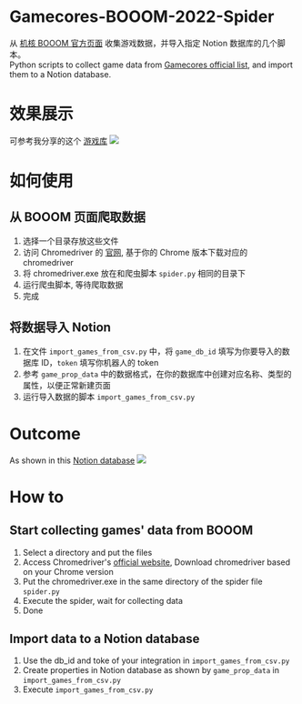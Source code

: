 # Gamecores-BOOOM-2022-Spider
从 [机核 BOOOM 官方页面](https://site.gcores.com/booom2022/games/) 收集游戏数据，并导入指定 Notion 数据库的几个脚本。<br>
Python scripts to collect game data from [Gamecores official list](https://site.gcores.com/booom2022/games/), and import them to a Notion database.

# 效果展示
可参考我分享的这个 [游戏库](https://mrkwtkr.notion.site/cd98467e04044aad8ee93771bf9e8c28?v=25f3e029ff4d4329a2fc4d3841020e84)
![](https://cdn.sspai.com/2022/06/26/ddebdd59d0daedf6ca6c164d6d489670.png?imageView2/2/w/1120/q/90/interlace/1/ignore-error/1)

# 如何使用
## 从 BOOOM 页面爬取数据
1. 选择一个目录存放这些文件
2. 访问 Chromedriver 的 [官网](https://chromedriver.chromium.org/downloads), 基于你的 Chrome 版本下载对应的 chromedriver
3. 将 chromedriver.exe 放在和爬虫脚本 `spider.py` 相同的目录下
4. 运行爬虫脚本, 等待爬取数据
5. 完成

## 将数据导入 Notion
1. 在文件 `import_games_from_csv.py` 中，将 `game_db_id` 填写为你要导入的数据库 ID，`token` 填写你机器人的 token 
2. 参考 `game_prop_data` 中的数据格式，在你的数据库中创建对应名称、类型的属性，以便正常新建页面
3. 运行导入数据的脚本 `import_games_from_csv.py`

# Outcome
As shown in this [Notion database](https://mrkwtkr.notion.site/cd98467e04044aad8ee93771bf9e8c28?v=25f3e029ff4d4329a2fc4d3841020e84)
![](https://cdn.sspai.com/2022/06/26/ddebdd59d0daedf6ca6c164d6d489670.png?imageView2/2/w/1120/q/90/interlace/1/ignore-error/1)

# How to
## Start collecting games' data from BOOOM
1. Select a directory and put the files
2. Access Chromedriver's [official website](https://chromedriver.chromium.org/downloads), Download chromedriver based on your Chrome version
3. Put the chromedriver.exe in the same directory of the spider file `spider.py`
4. Execute the spider, wait for collecting data
5. Done

## Import data to a Notion database
1. Use the db_id and toke of your integration in `import_games_from_csv.py`
2. Create properties in Notion database as shown by `game_prop_data` in `import_games_from_csv.py`
3. Execute `import_games_from_csv.py`
